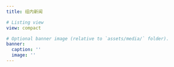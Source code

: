 ```yaml
---
title: 组内新闻

# Listing view
view: compact

# Optional banner image (relative to `assets/media/` folder).
banner:
  caption: ''
  image: ''
---
```

